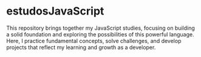 # estudosJavaScript
This repository brings together my JavaScript studies, focusing on building a solid foundation and exploring the possibilities of this powerful language. Here, I practice fundamental concepts, solve challenges, and develop projects that reflect my learning and growth as a developer.

